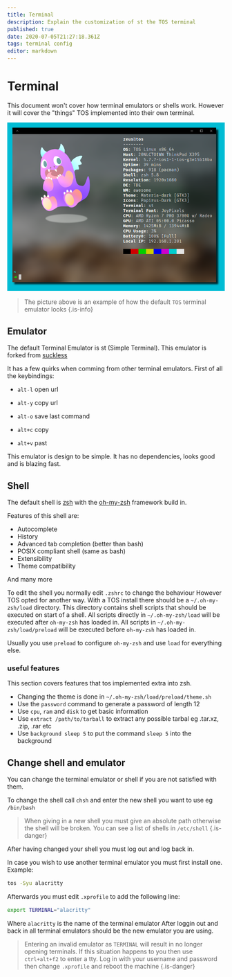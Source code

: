 ```yaml
---
title: Terminal
description: Explain the customization of st the TOS terminal
published: true
date: 2020-07-05T21:27:18.361Z
tags: terminal config
editor: markdown
---
```


# Terminal
This document won't cover how terminal emulators or shells work. However it will cover the "things" TOS implemented into their own terminal.

![terminal-emulator.png](/images/terminal/terminal-emulator.png)

> The picture above is an example of how the default `TOS` terminal emulator looks
{.is-info}

## Emulator

The default Terminal Emulator is st (Simple Terminal). This emulator is forked from [suckless](https://suckless.org)

It has a few quirks when comming from other terminal emulators.
First of all the keybindings:

- `alt-l` open url

- `alt-y` copy url

- `alt-o` save last command

- `alt+c` copy

- `alt+v` past

This emulator is design to be simple. It has no dependencies, looks good and is blazing fast.

## Shell

The default shell is [zsh](https://en.wikipedia.org/wiki/Z_shell) with the [oh-my-zsh](https://ohmyz.sh/) framework build in.

Features of this shell are:

- Autocomplete
- History
- Advanced tab completion (better than bash)
- POSIX compliant shell (same as bash)
- Extensibility
- Theme compatibility

And many more

To edit the shell you normally edit `.zshrc` to change the behaviour
However TOS opted for another way.
With a TOS install there should be a `~/.oh-my-zsh/load` directory.
This directory contains shell scripts that should be executed on start of a shell.
All scripts directly in `~/.oh-my-zsh/load` will be executed after `oh-my-zsh` has loaded in.
All scripts in `~/.oh-my-zsh/load/preload` will be executed before `oh-my-zsh` has loaded in.

Usually you use `preload` to configure `oh-my-zsh` and use `load` for everything else.

### useful features

This section covers features that tos implemented extra into zsh.
- Changing the theme is done in `~/.oh-my-zsh/load/preload/theme.sh`
- Use the `password` command to generate a password of length 12
- Use `cpu`, `ram` and `disk` to get basic information
- Use `extract /path/to/tarball` to extract any possible tarbal eg .tar.xz, .zip, .rar etc
- Use `background sleep 5` to put the command `sleep 5` into the background

## Change shell and emulator

You can change the terminal emulator or shell if you are not satisfied with them.

To change the shell call `chsh` and enter the new shell you want to use eg `/bin/bash`
> When giving in a new shell you must give an absolute path otherwise the shell will be broken.
> You can see a list of shells in `/etc/shell`
{.is-danger}

After having changed your shell you must log out and log back in.

In case you wish to use another terminal emulator you must first install one.
Example: 

```bash
tos -Syu alacritty
```

Afterwards you must edit `.xprofile` to add the following line:
```bash
export TERMINAL="alacritty"
```

Where `alacritty` is the name of the terminal emulator
After loggin out and back in all terminal emulators should be the new emulator you are using.

> Entering an invalid emulator as `TERMINAL` will result in no longer opening terminals.
> If this situation happens to you then use `ctrl+alt+f2` to enter a tty.
> Log in with your username and password then change `.xprofile` and reboot the machine
{.is-danger}

